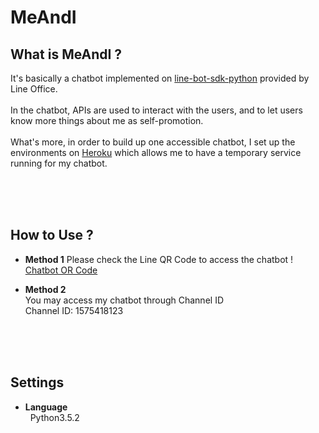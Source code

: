 # MeAndI



## What is MeAndI ?
It's basically a chatbot implemented on [line-bot-sdk-python](https://github.com/line/line-bot-sdk-python) provided by Line Office.
<br><br>In the chatbot, APIs are used to interact with the users, and to let users know more things about me as self-promotion.
<br><br>What's more, in order to build up one accessible chatbot, I set up the environments on [Heroku](https://dashboard.heroku.com/) which allows me to have a temporary service running for my chatbot.



<br><br><br>
## How to Use ?
* **Method 1**
Please check the Line QR Code to access the chatbot !
<br>[Chatbot OR Code](https://drive.google.com/file/d/1RUoWZga1-f_E_2VDGN5W0LPyUoCwU2Pf/view?usp=sharing)

* **Method 2**
<br>You may access my chatbot through Channel ID
<br>Channel ID: 1575418123



<br><br><br>
## Settings
* **Language**
<br>&nbsp; Python3.5.2